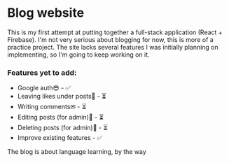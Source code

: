 # Blog website

This is my first attempt at putting together a full-stack application (React + Firebase).
I'm not very serious about blogging for now, this is more of a practice project.
The site lacks several features I was initially planning on implementing, so I'm going to keep working on it.

### Features yet to add:

- Google auth😎 - ✅
- Leaving likes under posts💚 - ⏳
- Writing comments✉ - ⏳
- Editing posts (for admin)📝 - ⏳
- Deleting posts (for admin)🚮 - ⏳
- Improve existing features - ✅

The blog is about language learning, by the way
